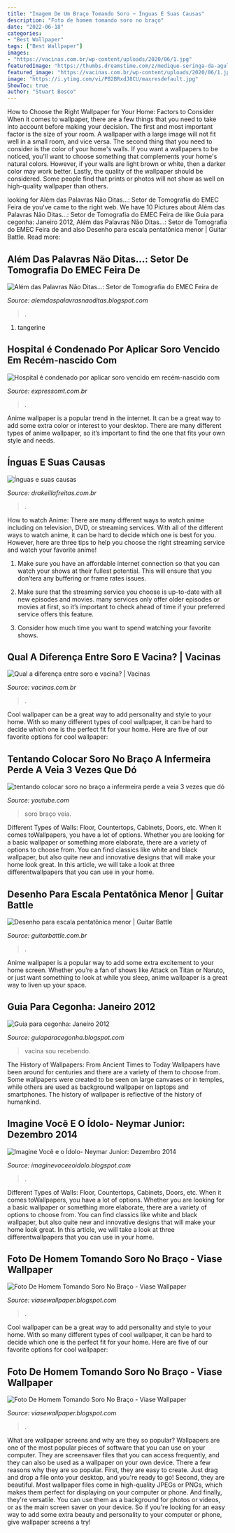 ```yaml
---
title: "Imagem De Um Braço Tomando Soro ~ Ínguas E Suas Causas"
description: "Foto de homem tomando soro no braço"
date: "2022-06-18"
categories:
- "Best Wallpaper"
tags: ["Best Wallpaper"]
images:
- "https://vacinas.com.br/wp-content/uploads/2020/06/1.jpg"
featuredImage: "https://thumbs.dreamstime.com/z/medique-seringa-da-agulha-da-injeção-no-braço-para-recolher-o-sangue-para-o-teste-saúde-91002973.jpg"
featured_image: "https://vacinas.com.br/wp-content/uploads/2020/06/1.jpg"
image: "https://i.ytimg.com/vi/PB2BRxdJ8CU/maxresdefault.jpg"
ShowToc: true
author: "Stuart Bosco"
---
```



How to Choose the Right Wallpaper for Your Home: Factors to Consider
When it comes to wallpaper, there are a few things that you need to take into account before making your decision. The first and most important factor is the size of your room. A wallpaper with a large image will not fit well in a small room, and vice versa. 
The second thing that you need to consider is the color of your home's walls. If you want a wallpapers to be noticed, you'll want to choose something that complements your home's natural colors. However, if your walls are light brown or white, then a darker color may work better. 
Lastly, the quality of the wallpaper should be considered. Some people find that prints or photos will not show as well on high-quality wallpaper than others.

	

		
looking for Além das Palavras Não Ditas...: Setor de Tomografia do EMEC Feira de you've came to the right web. We have 10 Pictures about Além das Palavras Não Ditas...: Setor de Tomografia do EMEC Feira de like Guia para cegonha: Janeiro 2012, Além das Palavras Não Ditas...: Setor de Tomografia do EMEC Feira de and also Desenho para escala pentatônica menor | Guitar Battle. Read more:
		
    
## Além Das Palavras Não Ditas...: Setor De Tomografia Do EMEC Feira De

<img loading=lazy src="http://3.bp.blogspot.com/-HAvrO_ZakJ0/VWqBb7004sI/AAAAAAAAQ08/iQMr8D6RsE4/s1600/IMG_20150306_194143.jpg" onerror="this.onerror=null;this.src='https://tse4.mm.bing.net/th?id=OIP.NeytR7E2sadnFIMitYhZmQHaJ4&amp;pid=15.1';" alt="Além das Palavras Não Ditas...: Setor de Tomografia do EMEC Feira de">

_Source: alemdaspalavrasnaoditas.blogspot.com_

>. 

	

1. tangerine 

    
## Hospital é Condenado Por Aplicar Soro Vencido Em Recém-nascido Com

<img loading=lazy src="https://www.expressomt.com.br/public/noticias/administracao_de_soro_e.jpg" onerror="this.onerror=null;this.src='https://tse2.mm.bing.net/th?id=OIP.Dnn_LbyJyu9xqOgaRTSGrQAAAA&amp;pid=15.1';" alt="Hospital é condenado por aplicar soro vencido em recém-nascido com">

_Source: expressomt.com.br_

>. 

	

Anime wallpaper is a popular trend in the internet. It can be a great way to add some extra color or interest to your desktop. There are many different types of anime wallpaper, so it’s important to find the one that fits your own style and needs.

    
## Ínguas E Suas Causas

<img loading=lazy src="http://www.drakeillafreitas.com.br/wp-content/uploads/2017/09/linfonodos-e-drenagem.jpg" onerror="this.onerror=null;this.src='https://tse3.mm.bing.net/th?id=OIP.Q812BNa2jFF9VxrGQo8RIAHaEu&amp;pid=15.1';" alt="Ínguas e suas causas">

_Source: drakeillafreitas.com.br_

>. 

	

How to watch Anime: There are many different ways to watch anime including on television, DVD, or streaming services.
With all of the different ways to watch anime, it can be hard to decide which one is best for you. However, here are three tips to help you choose the right streaming service and watch your favorite anime!
1. Make sure you have an affordable internet connection so that you can watch your shows at their fullest potential. This will ensure that you don’tera any buffering or frame rates issues.

2. Make sure that the streaming service you choose is up-to-date with all new episodes and movies. many services only offer older episodes or movies at first, so it’s important to check ahead of time if your preferred service offers this feature.

3. Consider how much time you want to spend watching your favorite shows.

    
## Qual A Diferença Entre Soro E Vacina? | Vacinas

<img loading=lazy src="https://vacinas.com.br/wp-content/uploads/2020/06/1.jpg" onerror="this.onerror=null;this.src='https://tse1.mm.bing.net/th?id=OIP.yBCxFgCRXaJLJFgcZUKCmwHaHa&amp;pid=15.1';" alt="Qual a diferença entre soro e vacina? | Vacinas">

_Source: vacinas.com.br_

>. 

	

Cool wallpaper can be a great way to add personality and style to your home. With so many different types of cool wallpaper, it can be hard to decide which one is the perfect fit for your home. Here are five of our favorite options for cool wallpaper: 

    
## Tentando Colocar Soro No Braço A Infermeira Perde A Veia 3 Vezes Que Dó

<img loading=lazy src="https://i.ytimg.com/vi/PB2BRxdJ8CU/maxresdefault.jpg" onerror="this.onerror=null;this.src='https://tse3.mm.bing.net/th?id=OIP.Myj8AmW3n6A_XK7pmi2wWgHaEK&amp;pid=15.1';" alt="tentando colocar soro no braço a infermeira perde a veia 3 vezes que dó">

_Source: youtube.com_

>soro braço veia. 

	

Different Types of Walls: Floor, Countertops, Cabinets, Doors, etc.
When it comes toWallpapers, you have a lot of options. Whether you are looking for a basic wallpaper or something more elaborate, there are a variety of options to choose from. You can find classics like white and black wallpaper, but also quite new and innovative designs that will make your home look great. In this article, we will take a look at three differentwallpapers that you can use in your home.

    
## Desenho Para Escala Pentatônica Menor | Guitar Battle

<img loading=lazy src="http://akamai.sscdn.co/gcs/guitarbattle/wp_uploads/2011/10/pentamenor1-300x216.jpg" onerror="this.onerror=null;this.src='https://tse1.mm.bing.net/th?id=OIP.n0N-6ypvhoY8eQlL76yQjQAAAA&amp;pid=15.1';" alt="Desenho para escala pentatônica menor | Guitar Battle">

_Source: guitarbattle.com.br_

>. 

	

Anime wallpaper is a popular way to add some extra excitement to your home screen. Whether you’re a fan of shows like Attack on Titan or Naruto, or just want something to look at while you sleep, anime wallpaper is a great way to liven up your space.

    
## Guia Para Cegonha: Janeiro 2012

<img loading=lazy src="http://3.bp.blogspot.com/-TYDfa_tMaCU/TybGo5dtnMI/AAAAAAAAAGs/Fb0YPwhWHtU/s1600/vacina+ilp.jpg" onerror="this.onerror=null;this.src='https://tse3.mm.bing.net/th?id=OIP.BGIe5q7v8xsgFxAHrpReaAHaFj&amp;pid=15.1';" alt="Guia para cegonha: Janeiro 2012">

_Source: guiaparacegonha.blogspot.com_

>vacina sou recebendo. 

	

The History of Wallpapers: From Ancient Times to Today
Wallpapers have been around for centuries and there are a variety of them to choose from. Some wallpapers were created to be seen on large canvases or in temples, while others are used as background wallpaper on laptops and smartphones. The history of wallpaper is reflective of the history of humankind.

    
## Imagine Você E O Ídolo- Neymar Junior: Dezembro 2014

<img loading=lazy src="http://3.bp.blogspot.com/-w3c3zNlfzhE/VJ7_xm6GPqI/AAAAAAAAA_U/EcOgLRbfmww/s1600/Screenshot_2014-12-23-19-12-27-1.png" onerror="this.onerror=null;this.src='https://tse3.mm.bing.net/th?id=OIP.hdwmw2EkxKQftBF-UkL9fwHaKP&amp;pid=15.1';" alt="Imagine Você e o Ídolo- Neymar Junior: Dezembro 2014">

_Source: imaginevoceeoidolo.blogspot.com_

>. 

	

Different Types of Walls: Floor, Countertops, Cabinets, Doors, etc.
When it comes toWallpapers, you have a lot of options. Whether you are looking for a basic wallpaper or something more elaborate, there are a variety of options to choose from. You can find classics like white and black wallpaper, but also quite new and innovative designs that will make your home look great. In this article, we will take a look at three differentwallpapers that you can use in your home.

    
## Foto De Homem Tomando Soro No Braço - Viase Wallpaper

<img loading=lazy src="https://thumbs.dreamstime.com/b/o-doutor-toma-sangue-da-veia-no-braço-103779810.jpg" onerror="this.onerror=null;this.src='https://tse2.mm.bing.net/th?id=OIP.bOdF_mezoLcTJiSu7bsD3AHaE7&amp;pid=15.1';" alt="Foto De Homem Tomando Soro No Braço - Viase Wallpaper">

_Source: viasewallpaper.blogspot.com_

>. 

	

Cool wallpaper can be a great way to add personality and style to your home. With so many different types of cool wallpaper, it can be hard to decide which one is the perfect fit for your home. Here are five of our favorite options for cool wallpaper: 

    
## Foto De Homem Tomando Soro No Braço - Viase Wallpaper

<img loading=lazy src="https://thumbs.dreamstime.com/z/medique-seringa-da-agulha-da-injeção-no-braço-para-recolher-o-sangue-para-o-teste-saúde-91002973.jpg" onerror="this.onerror=null;this.src='https://tse4.mm.bing.net/th?id=OIP.EQfwpR9ZkX2N101AmekuvgHaJN&amp;pid=15.1';" alt="Foto De Homem Tomando Soro No Braço - Viase Wallpaper">

_Source: viasewallpaper.blogspot.com_

>. 

	

What are wallpaper screens and why are they so popular?
Wallpapers are one of the most popular pieces of software that you can use on your computer. They are screensaver files that you can access frequently, and they can also be used as a wallpaper on your own device. There a few reasons why they are so popular. First, they are easy to create. Just drag and drop a file onto your desktop, and you're ready to go! Second, they are beautiful. Most wallpaper files come in high-quality JPEGs or PNGs, which makes them perfect for displaying on your computer or phone. And finally, they're versatile. You can use them as a background for photos or videos, or as the main screen saver on your device. So if you're looking for an easy way to add some extra beauty and personality to your computer or phone, give wallpaper screens a try!

